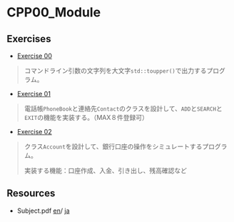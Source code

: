 # CPP00_Module

## Exercises

- [Exercise 00](docs/subjects/cpp00_ex00.md)
> コマンドライン引数の文字列を大文字`std::toupper()`で出力するプログラム。
- [Exercise 01](docs/subjects/cpp00_ex01.md)
> 電話帳`PhoneBook`と連絡先`Contact`のクラスを設計して、`ADD`と`SEARCH`と`EXIT`の機能を実装する。（MAX８件登録可）
- [Exercise 02](docs/subjects/cpp00_ex02.md)
> クラス`Account`を設計して、銀行口座の操作をシミュレートするプログラム。
> 
> 実装する機能：口座作成、入金、引き出し、残高確認など

## Resources

- Subject.pdf 
[en](https://drive.google.com/file/d/1bHgO-yX59L8gTJXajzJ-n9pYi3qowqCV/view?usp=drive_link)/
[ja](https://drive.google.com/file/d/19VoENEpsWAJKqaQf1aPqD8vSSXvwqrdQ/view?usp=drive_link)
